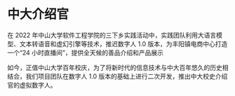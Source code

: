 # 中大介绍官

在 2022 年中山大学软件工程学院的三下乡实践活动中，实践团队利用大语言模型、文本转语音和虚幻引擎等技术，推迟数字人 1.0 版本，为丰阳镇电商中心打造一个“24 小时直播间”，提供全天候的善品介绍和产品展示

如今，正值中山大学百年校庆，为了将新时代的信息技术与中大百年悠久的历史相结合，我们项目团队在数字人 1.0 版本的基础上进行二次开发，推出中大校史介绍官的虚拟数字人。
